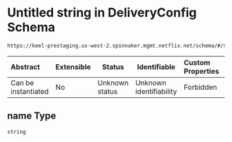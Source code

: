 # Untitled string in DeliveryConfig Schema

```txt
https://keel-prestaging.us-west-2.spinnaker.mgmt.netflix.net/schema/#/$defs/TargetGroup/properties/name
```




| Abstract            | Extensible | Status         | Identifiable            | Custom Properties | Additional Properties | Access Restrictions | Defined In                                                    |
| :------------------ | ---------- | -------------- | ----------------------- | :---------------- | --------------------- | ------------------- | ------------------------------------------------------------- |
| Can be instantiated | No         | Unknown status | Unknown identifiability | Forbidden         | Allowed               | none                | [keel.schema.json\*](keel.schema.json "open original schema") |

## name Type

`string`

